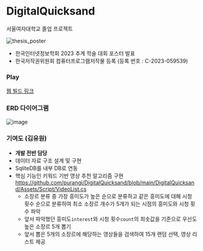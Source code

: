 # DigitalQuicksand
서울여자대학교 졸업 프로젝트

![thesis_poster](https://github.com/purangi/DigitalQuicksand/assets/68212670/a9a39d3a-07a7-46ba-8b93-05fef77948ad)

- 한국인터넷정보학회 2023 추계 학술 대회 포스터 발표
- 한국저작권위원회 컴퓨터프로그램저작물 등록 (등록 번호 : C-2023-059539)

### Play
[웹 빌드 링크](https://play.unity.com/mg/other/webgl-builds-405746)

### ERD 다이어그램
![image](https://github.com/purangi/DigitalQuicksand/assets/68212670/7f4b6858-27ee-4b54-9cce-9939a22fe3df)


### 기여도 (김유원)
- **개발 전반 담당**
- 데이터 자료 구조 설계 및 구현
- SqliteDB를 내부 DB로 연동
- 핵심 기능인 키워드 기반 영상 추천 알고리즘 구현 https://github.com/purangi/DigitalQuicksand/blob/main/DigitalQuicksand/Assets/Script/VideoList.cs
  - 소장르 분류 중 가장 흥미도가 높은 순으로 분류하고 같은 흥미도에 대해 시청 횟수 순으로 분류하여 최소 소장르 개수가 5개가 되는 시점의 흥미도와 시청 횟수 파악
  - 앞서 파악했던 흥미도`interest`와 시청 횟수`count`의 최솟값을 기준으로 우선도 높은 소장르 5개 뽑기
  - 앞서 뽑은 5개의 소장르에 해당하는 영상들을 검색하여 15개 랜덤 선택, 영상 리스트 제공
